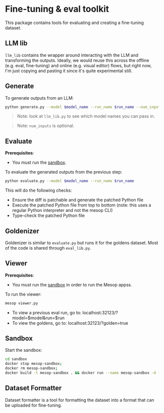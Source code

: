 # Fine-tuning & eval toolkit

This package contains tools for evaluating and creating a fine-tuning dataset.

## LLM lib

`llm_lib` contains the wrapper around interacting with the LLM and transforming the outputs. Ideally, we would reuse this across the offline (e.g. eval, fine-tuning) and online (e.g. visual editor) flows, but right now, I'm just copying and pasting it since it's quite experimental still.

## Generate

To generate outputs from an LLM:

```sh
python generate.py --model $model_name --run_name $run_name --num_inputs=5
```

> Note: look at `llm_lib.py` to see which model names you can pass in.

> Note: `num_inputs` is optional.

## Evaluate

**Prerequisites**:

- You must run the [sandbox](#sandbox).

To evaluate the generated outputs from the previous step:

```sh
python evaluate.py --model $model_name --run_name $run_name
```

This will do the following checks:

- Ensure the diff is patchable and generate the patched Python file
- Execute the patched Python file from top to bottom (note: this uses a regular Python interpreter and not the mesop CLI)
- Type-check the patched Python file

## Goldenizer

Goldenizer is similar to `evaluate.py` but runs it for the goldens dataset. Most of the code is shared through `eval_lib.py`.

## Viewer

**Prerequisites**:

- You must run the [sandbox](#sandbox) in order to run the Mesop appss.

To run the viewer:

```sh
mesop viewer.py
```

- To view a previous eval run, go to: localhost:32123/?model=$model&run=$run
- To view the goldens, go to: localhost:32123/?golden=true

## Sandbox

Start the sandbox:

```sh
cd sandbox
docker stop mesop-sandbox;
docker rm mesop-sandbox;
docker build -t mesop-sandbox . && docker run --name mesop-sandbox -d -p 8080:8080 mesop-sandbox;
```

## Dataset Formatter

Dataset formatter is a tool for formatting the dataset into a format that can be uploaded for fine-tuning.
